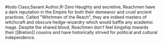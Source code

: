 #todo
Class;Savant Author;R-Zero
Haughty and secretive, Reachmen have a dark reputation in the Empire for both their demeanor and cruel ancient practices. Called "Witchmen of the Reach", they are indeed masters of witchcraft and obscure hedge-wizardry which would baffle any academic mage. Despite the shared blood, Reachmen don't feel kingship towards their [[Breton]] cousins and have historically strived for political and cultural independence.





